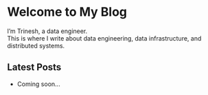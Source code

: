 # Welcome to My Blog

I’m Trinesh, a data engineer.  
This is where I write about data engineering, data infrastructure, and distributed systems.  

## Latest Posts
- Coming soon...
